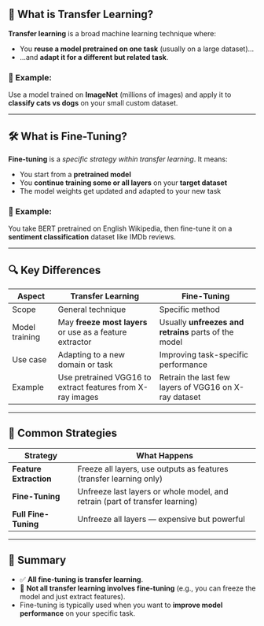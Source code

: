 ## 🧠 What is Transfer Learning?

**Transfer learning** is a broad machine learning technique where:

* You **reuse a model pretrained on one task** (usually on a large dataset)...
* ...and **adapt it for a different but related task**.

### 🔧 Example:

Use a model trained on **ImageNet** (millions of images) and apply it to **classify cats vs dogs** on your small custom dataset.

---

## 🛠️ What is Fine-Tuning?

**Fine-tuning** is a *specific strategy within transfer learning*. It means:

* You start from a **pretrained model**
* You **continue training some or all layers** on your **target dataset**
* The model weights get updated and adapted to your new task

### 🔧 Example:

You take BERT pretrained on English Wikipedia, then fine-tune it on a **sentiment classification** dataset like IMDb reviews.

---

## 🔍 Key Differences

| Aspect         | **Transfer Learning**                                      | **Fine-Tuning**                                       |
| -------------- | ---------------------------------------------------------- | ----------------------------------------------------- |
| Scope          | General technique                                          | Specific method                                       |
| Model training | May **freeze most layers** or use as a feature extractor   | Usually **unfreezes and retrains** parts of the model |
| Use case       | Adapting to a new domain or task                           | Improving task-specific performance                   |
| Example        | Use pretrained VGG16 to extract features from X-ray images | Retrain the last few layers of VGG16 on X-ray dataset |

---

## 🎯 Common Strategies

| Strategy               | What Happens                                                                 |
| ---------------------- | ---------------------------------------------------------------------------- |
| **Feature Extraction** | Freeze all layers, use outputs as features (transfer learning only)          |
| **Fine-Tuning**        | Unfreeze last layers or whole model, and retrain (part of transfer learning) |
| **Full Fine-Tuning**   | Unfreeze all layers — expensive but powerful                                 |

---

## 🧩 Summary

* ✅ **All fine-tuning is transfer learning**.
* 🚫 **Not all transfer learning involves fine-tuning** (e.g., you can freeze the model and just extract features).
* Fine-tuning is typically used when you want to **improve model performance** on your specific task.
